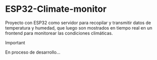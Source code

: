 # ESP32-Climate-monitor
Proyecto con ESP32 como servidor para recopilar y transmitir datos de temperatura y humedad, que luego son mostrados en tiempo real en un frontend para monitorear las condiciones climáticas.

> [!IMPORTANT]
> En proceso de desarrollo...
>
